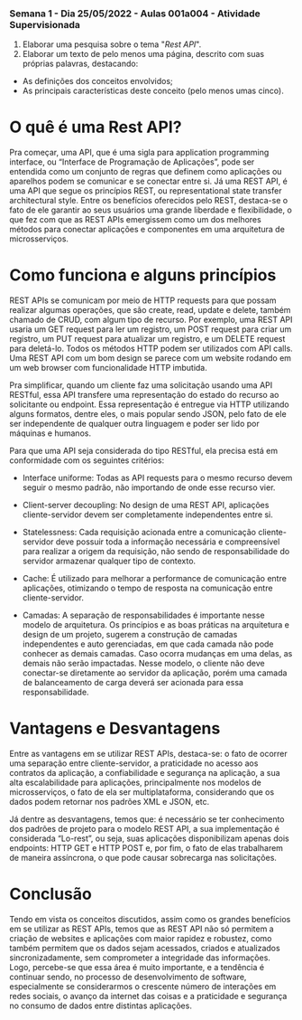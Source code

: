 ### Semana 1 - Dia 25/05/2022 - Aulas 001a004 - Atividade Supervisionada


1. Elaborar uma pesquisa sobre o tema "_Rest API_".
2. Elaborar um texto de pelo menos uma página, descrito com suas próprias palavras, destacando:
* As definições dos conceitos envolvidos;
* As principais características deste conceito (pelo menos umas cinco).

# O quê é uma Rest API?

Pra começar, uma API, que é uma sigla para application programming interface, ou “Interface de Programação de Aplicações”, pode ser entendida como um conjunto de regras que definem como aplicações ou aparelhos podem se comunicar e se conectar entre si. Já uma REST API, é uma API que segue os princípios REST, ou representational state transfer architectural style. Entre os benefícios oferecidos pelo REST, destaca-se o fato de ele garantir ao seus usuários uma grande liberdade e flexibilidade, o que fez com que as REST APIs emergissem como um dos melhores métodos para conectar aplicações e componentes em uma arquitetura de microsserviços.

# Como funciona e alguns princípios

REST APIs se comunicam por meio de HTTP requests para que possam realizar algumas operações, que são create, read, update e delete, também chamado de CRUD, com algum tipo de recurso. Por exemplo, uma REST API usaria um GET request para ler um registro, um POST request para criar um registro, um PUT request para atualizar um registro, e um DELETE request para deletá-lo. Todos os métodos HTTP podem ser utilizados com API calls. Uma REST API com um bom design se parece com um website rodando em um web browser com funcionalidade HTTP imbutida.

Pra simplificar, quando um cliente faz uma solicitação usando uma API RESTful, essa API transfere uma representação do estado do recurso ao solicitante ou endpoint. Essa representação é entregue via HTTP utilizando alguns formatos, dentre eles, o mais popular sendo JSON, pelo fato de ele ser independente de qualquer outra linguagem e poder ser lido por máquinas e humanos. 

Para que uma API seja considerada do tipo RESTful, ela precisa está em conformidade com os seguintes critérios:

- Interface uniforme: Todas as API requests para o mesmo recurso devem seguir o mesmo padrão, não importando de onde esse recurso vier.

- Client-server decoupling: No design de uma REST API, aplicações cliente-servidor devem ser completamente independentes entre si.

- Statelessness: Cada requisição acionada entre a comunicação cliente-servidor deve possuir toda a informação necessária e compreensível para realizar a origem da requisição, não sendo de responsabilidade do servidor armazenar qualquer tipo de contexto.

- Cache: É utilizado para melhorar a performance de comunicação entre aplicações, otimizando o tempo de resposta na comunicação entre cliente-servidor.

- Camadas: A separação de responsabilidades é importante nesse modelo de arquitetura. Os princípios e as boas práticas na arquitetura e design de um projeto, sugerem a construção de camadas independentes e auto gerenciadas, em que cada camada não pode conhecer as demais camadas. Caso ocorra mudanças em uma delas, as demais não serão impactadas. Nesse modelo, o cliente não deve conectar-se diretamente ao servidor da aplicação, porém uma camada de balanceamento de carga deverá ser acionada para essa responsabilidade.

# Vantagens e Desvantagens

Entre as vantagens em se utilizar REST APIs, destaca-se: o fato de ocorrer uma separação entre cliente-servidor, a praticidade no acesso aos contratos da aplicação, a confiabilidade e segurança na aplicação, a sua alta escalabilidade para aplicações, principalmente nos modelos de microsserviços, o fato de ela ser multiplataforma, considerando que os dados podem retornar nos padrões XML e JSON, etc.

Já dentre as desvantagens, temos que: é necessário se ter conhecimento dos padrões de projeto para o modelo REST API, a sua implementação é considerada “Lo-rest”, ou seja, suas aplicações disponibilizam apenas dois endpoints: HTTP GET e HTTP POST e, por fim, o fato de elas trabalharem de maneira assíncrona, o que pode causar sobrecarga nas solicitações.


# Conclusão

Tendo em vista os conceitos discutidos, assim como os grandes benefícios em se utilizar as REST APIs, temos que as REST API não só permitem a criação de websites e aplicações com maior rapidez e robustez, como também permitem que os dados sejam acessados, criados e atualizados sincronizadamente, sem comprometer a integridade das informações. Logo, percebe-se que essa área é muito importante, e a tendência é continuar sendo, no processo de desenvolvimento de software, especialmente se considerarmos o crescente número de interações em redes sociais, o avanço da internet das coisas e a praticidade e segurança no consumo de dados entre distintas aplicações.
